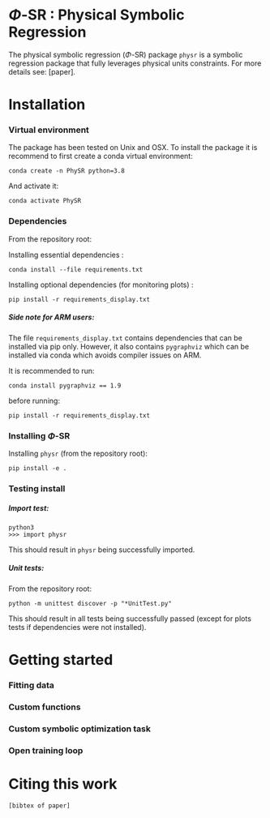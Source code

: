 
# $\Phi$-SR : Physical Symbolic Regression

The physical symbolic regression ($\Phi$-SR) package `physr` is a symbolic regression package that fully leverages physical units constraints. For more details see: [paper].

# Installation

### Virtual environment

The package has been tested on Unix and OSX. To install the package it is recommend to first create a conda virtual environment:
```
conda create -n PhySR python=3.8
```
And activate it:
```
conda activate PhySR
```
### Dependencies
From the repository root:

Installing essential dependencies :
```
conda install --file requirements.txt
```
Installing optional dependencies (for monitoring plots) :
```
pip install -r requirements_display.txt
```
#####  Side note for ARM users:

The file `requirements_display.txt` contains dependencies that can be installed via pip only. However, it also contains `pygraphviz` which can be installed via conda which avoids compiler issues on ARM. 

It is recommended to run:
```
conda install pygraphviz == 1.9
```
before running:
```
pip install -r requirements_display.txt
```
### Installing $\Phi$-SR

Installing `physr` (from the repository root):
```
pip install -e .
```

### Testing install

#####  Import test:
```
python3
>>> import physr
```
This should result in `physr` being successfully imported.

#####  Unit tests:

From the repository root:
```
python -m unittest discover -p "*UnitTest.py"
```
This should result in all tests being successfully passed (except for plots tests if dependencies were not installed). 

# Getting started

### Fitting data
### Custom functions
### Custom symbolic optimization task
### Open training loop


# Citing this work

```
[bibtex of paper]
```
